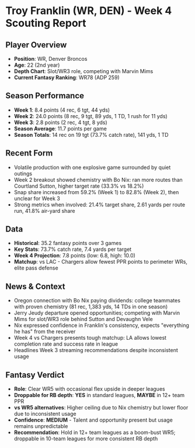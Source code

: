 # Troy Franklin (WR, DEN) - Week 4 Scouting Report

## Player Overview
- **Position**: WR, Denver Broncos
- **Age**: 22 (2nd year)
- **Depth Chart**: Slot/WR3 role, competing with Marvin Mims
- **Current Fantasy Ranking**: WR78 (ADP 259)

## Season Performance
- **Week 1**: 8.4 points (4 rec, 6 tgt, 44 yds)
- **Week 2**: 24.0 points (8 rec, 9 tgt, 89 yds, 1 TD, 1 rush for 11 yds)
- **Week 3**: 2.8 points (2 rec, 4 tgt, 8 yds)
- **Season Average**: 11.7 points per game
- **Season Totals**: 14 rec on 19 tgt (73.7% catch rate), 141 yds, 1 TD

## Recent Form
- Volatile production with one explosive game surrounded by quiet outings
- Week 2 breakout showed chemistry with Bo Nix: ran more routes than Courtland Sutton, higher target rate (33.3% vs 18.2%)
- Snap share increased from 59.2% (Week 1) to 82.8% (Week 2), then unclear for Week 3
- Strong metrics when involved: 21.4% target share, 2.61 yards per route run, 41.8% air-yard share

## Data
- **Historical**: 35.2 fantasy points over 3 games
- **Key Stats**: 73.7% catch rate, 7.4 yards per target
- **Week 4 Projection**: 7.8 points (low: 6.8, high: 10.0)
- **Matchup**: vs LAC - Chargers allow fewest PPR points to perimeter WRs, elite pass defense

## News & Context
- Oregon connection with Bo Nix paying dividends: college teammates with proven chemistry (81 rec, 1,383 yds, 14 TDs in one season)
- Jerry Jeudy departure opened opportunities; competing with Marvin Mims for slot/WR3 role behind Sutton and Devaughn Vele
- Nix expressed confidence in Franklin's consistency, expects "everything he has" from the receiver
- Week 4 vs Chargers presents tough matchup: LA allows lowest completion rate and success rate in league
- Headlines Week 3 streaming recommendations despite inconsistent usage

## Fantasy Verdict
- **Role**: Clear WR5 with occasional flex upside in deeper leagues
- **Droppable for RB depth**: **YES** in standard leagues, **MAYBE** in 12+ team PPR
- **vs WR5 alternatives**: Higher ceiling due to Nix chemistry but lower floor due to inconsistent usage
- **Confidence**: **MEDIUM** - Talent and opportunity present but usage remains unpredictable
- **Recommendation**: Hold in 12+ team leagues as a boom-bust WR5; droppable in 10-team leagues for more consistent RB depth